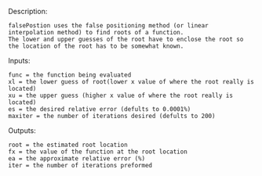 Description:

    falsePostion uses the false positioning method (or linear interpolation method) to find roots of a function.
    The lower and upper guesses of the root have to enclose the root so the location of the root has to be somewhat known.

Inputs:
    
    func = the function being evaluated
    xl = the lower guess of root(lower x value of where the root really is located)
    xu = the upper guess (higher x value of where the root really is located)
    es = the desired relative error (defults to 0.0001%)
    maxiter = the number of iterations desired (defults to 200)

Outputs:

    root = the estimated root location
    fx = the value of the function at the root location
    ea = the approximate relative error (%)
    iter = the number of iterations preformed
